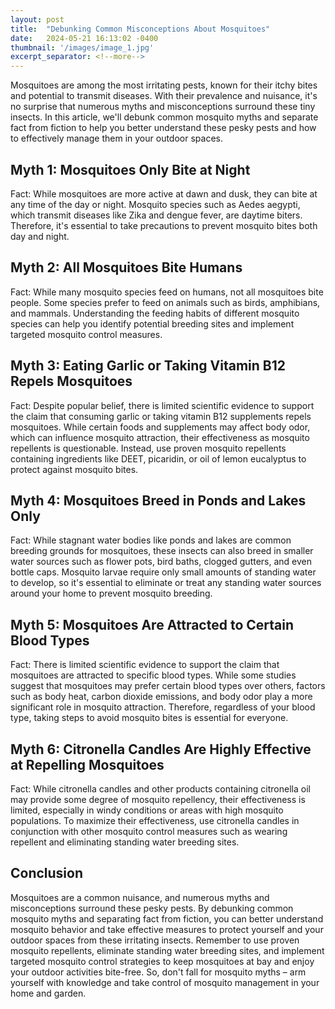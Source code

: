 ```yaml
---
layout: post
title:  "Debunking Common Misconceptions About Mosquitoes"
date:   2024-05-21 16:13:02 -0400
thumbnail: '/images/image_1.jpg'
excerpt_separator: <!--more-->
---
```

Mosquitoes are among the most irritating pests, known for their itchy bites and potential to transmit diseases. <!--more-->With their prevalence and nuisance, it's no surprise that numerous myths and misconceptions surround these tiny insects. In this article, we'll debunk common mosquito myths and separate fact from fiction to help you better understand these pesky pests and how to effectively manage them in your outdoor spaces.

## Myth 1: Mosquitoes Only Bite at Night
Fact: While mosquitoes are more active at dawn and dusk, they can bite at any time of the day or night. Mosquito species such as Aedes aegypti, which transmit diseases like Zika and dengue fever, are daytime biters. Therefore, it's essential to take precautions to prevent mosquito bites both day and night.

## Myth 2: All Mosquitoes Bite Humans
Fact: While many mosquito species feed on humans, not all mosquitoes bite people. Some species prefer to feed on animals such as birds, amphibians, and mammals. Understanding the feeding habits of different mosquito species can help you identify potential breeding sites and implement targeted mosquito control measures.

## Myth 3: Eating Garlic or Taking Vitamin B12 Repels Mosquitoes
Fact: Despite popular belief, there is limited scientific evidence to support the claim that consuming garlic or taking vitamin B12 supplements repels mosquitoes. While certain foods and supplements may affect body odor, which can influence mosquito attraction, their effectiveness as mosquito repellents is questionable. Instead, use proven mosquito repellents containing ingredients like DEET, picaridin, or oil of lemon eucalyptus to protect against mosquito bites.

## Myth 4: Mosquitoes Breed in Ponds and Lakes Only
Fact: While stagnant water bodies like ponds and lakes are common breeding grounds for mosquitoes, these insects can also breed in smaller water sources such as flower pots, bird baths, clogged gutters, and even bottle caps. Mosquito larvae require only small amounts of standing water to develop, so it's essential to eliminate or treat any standing water sources around your home to prevent mosquito breeding.

## Myth 5: Mosquitoes Are Attracted to Certain Blood Types
Fact: There is limited scientific evidence to support the claim that mosquitoes are attracted to specific blood types. While some studies suggest that mosquitoes may prefer certain blood types over others, factors such as body heat, carbon dioxide emissions, and body odor play a more significant role in mosquito attraction. Therefore, regardless of your blood type, taking steps to avoid mosquito bites is essential for everyone.

## Myth 6: Citronella Candles Are Highly Effective at Repelling Mosquitoes
Fact: While citronella candles and other products containing citronella oil may provide some degree of mosquito repellency, their effectiveness is limited, especially in windy conditions or areas with high mosquito populations. To maximize their effectiveness, use citronella candles in conjunction with other mosquito control measures such as wearing repellent and eliminating standing water breeding sites.

## Conclusion
Mosquitoes are a common nuisance, and numerous myths and misconceptions surround these pesky pests. By debunking common mosquito myths and separating fact from fiction, you can better understand mosquito behavior and take effective measures to protect yourself and your outdoor spaces from these irritating insects. Remember to use proven mosquito repellents, eliminate standing water breeding sites, and implement targeted mosquito control strategies to keep mosquitoes at bay and enjoy your outdoor activities bite-free. So, don't fall for mosquito myths – arm yourself with knowledge and take control of mosquito management in your home and garden.
